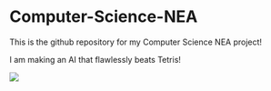 # Computer-Science-NEA

This is the github repository for my Computer Science NEA project!

I am making an AI that flawlessly beats Tetris!

![](tetros.gif)
